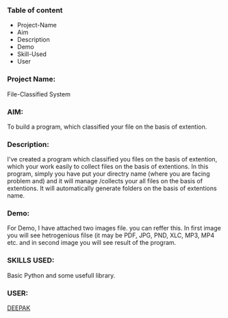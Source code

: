 ### Table of content

 * Project-Name
 * Aim
 * Description
 * Demo
 * Skill-Used
 * User
 
 ### Project Name: 
 File-Classified System   

 ### AIM: 
 To build a program, which classified your file on the basis of extention.
 
 ### Description: 
 I've created a program which classified you files on the basis of extention, which your work easily to collect files on the basis of 
 extentions. In this program, simply you have put your directry name (where you are facing problem and) and it will manage /collects
 your all files on the basis of extentions. It will automatically generate folders on the basis of extentions name.
 
 ### Demo:
 For Demo, I have attached two images file. you can reffer this. In first image you will see hetrogenious filse (it may be PDF, JPG, 
 PND, XLC, MP3, MP4 etc. and in second image you will see result of the program.
 
 ### SKILLS USED:
 Basic Python and some usefull library.

 ### USER:
 [DEEPAK](https://github.com/deepak2233)


